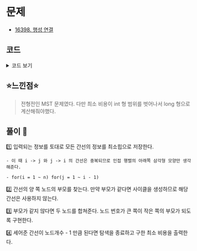 # 문제
- [16398. 행성 연결](https://www.acmicpc.net/problem/16398)

## 코드

<details><summary> 코드 보기 </summary>

``` java
import java.awt.Point;
import java.io.BufferedReader;
import java.io.IOException;
import java.io.InputStreamReader;
import java.util.ArrayList;
import java.util.List;
import java.util.PriorityQueue;
import java.util.StringTokenizer;

class Edge{
    int u, v, cost;

    public Edge(int u, int v, int cost) {
        this.u = u;
        this.v = v;
        this.cost = cost;
    }
}

public class Q16398 {
    static int n, arr[][], parent[];
    static List<Point> adj[];
    static PriorityQueue<Edge> pq = new PriorityQueue<>((a, b) -> (a.cost - b.cost));
    public static void main(String[] args) throws IOException {
        init();
        solution();
    }

    private static void solution() {
        long ans = 0;
        boolean visited[] = new boolean[n + 1];
        int cnt = 0;
        while(!pq.isEmpty()){
            if(cnt == n) break;
            Edge now = pq.poll();
            int u = now.u, v = now.v;
            if(union(u, v)){
                ans += now.cost;
                if(!visited[u]) cnt += 1;
                if(!visited[v]) cnt += 1;
                visited[u] = visited[v] = true;
            }
        }
        System.out.println(ans);
    }

    private static boolean union(int u, int v) {
        u = find(u); v = find(v);
        if(u == v) return false;
        if(u > v) parent[v] = u;
        else parent[u] = v;
        return true;
    }

    private static int find(int u) {
        if(parent[u] == u) return u;
        return parent[u] = find(parent[u]);
    }

    private static void init() throws IOException {
        BufferedReader br = new BufferedReader(new InputStreamReader(System.in));
        StringTokenizer st = new StringTokenizer(br.readLine());
        n = stoi(st.nextToken());
        arr = new int[n + 1][n + 1];
        adj = new List[n + 1];
        parent = new int[n + 1];
        for (int i = 1; i <= n; i++) {
            adj[i] = new ArrayList<>();
            parent[i] = i;
        }
        for (int i = 1; i <= n; i++) {
            st = new StringTokenizer(br.readLine());
            for (int j = 1; j <= n; j++) {
                int value = stoi(st.nextToken());
                arr[i][j] = value;
            }
        }

        for (int i = 1; i <= n; i++) {
            for (int j = 1; j < i; j++) {
                if(arr[i][j] != 0)
                    pq.add(new Edge(i, j, arr[i][j]));
            }
        }
    }

    private static int stoi(String str) {
        return Integer.parseInt(str);
    }
}
```

</details>

## ⭐️느낀점⭐️
> 전형전인 MST 문제였다. 다만 최소 비용이 int 형 범위를 벗어나서 long 형으로 계산해줘야했다.

## 풀이 📣

1️⃣ 입력되는 정보를 토대로 모든 간선의 정보를 최소힙으로 저장한다.

    - 이 때 i -> j 와 j -> i 의 간선은 중복되므로 인접 행렬의 아래쪽 삼각형 모양만 생각해준다.

    - for(i = 1 ~ n) for(j = 1 ~ i - 1)


2️⃣ 간선의 양 쪽 노드의 부모를 찾는다. 만약 부모가 같다면 사이클을 생성하므로 해당 간선은 사용하지 않는다.


3️⃣ 부모가 같지 않다면 두 노드를 합쳐준다. 노드 번호가 큰 쪽이 작은 쪽의 부모가 되도록 구현한다.


4️⃣ 세어준 간선이 노드개수 - 1 만큼 된다면 탐색을 종료하고 구한 최소 비용을 출력한다.